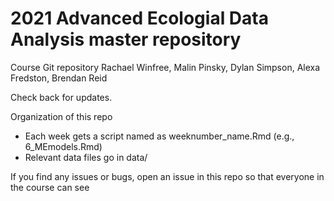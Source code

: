 # 2021 Advanced Ecologial Data Analysis master repository
Course Git repository
Rachael Winfree, Malin Pinsky, Dylan Simpson, Alexa Fredston, Brendan Reid

Check back for updates. 

Organization of this repo
- Each week gets a script named as weeknumber_name.Rmd (e.g., 6_MEmodels.Rmd)
- Relevant data files go in data/

If you find any issues or bugs, open an issue in this repo so that everyone in the course can see
